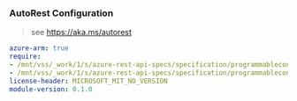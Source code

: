 ### AutoRest Configuration

> see https://aka.ms/autorest

``` yaml
azure-arm: true
require:
- /mnt/vss/_work/1/s/azure-rest-api-specs/specification/programmableconnectivity/resource-manager/readme.md
- /mnt/vss/_work/1/s/azure-rest-api-specs/specification/programmableconnectivity/resource-manager/readme.go.md
license-header: MICROSOFT_MIT_NO_VERSION
module-version: 0.1.0

```